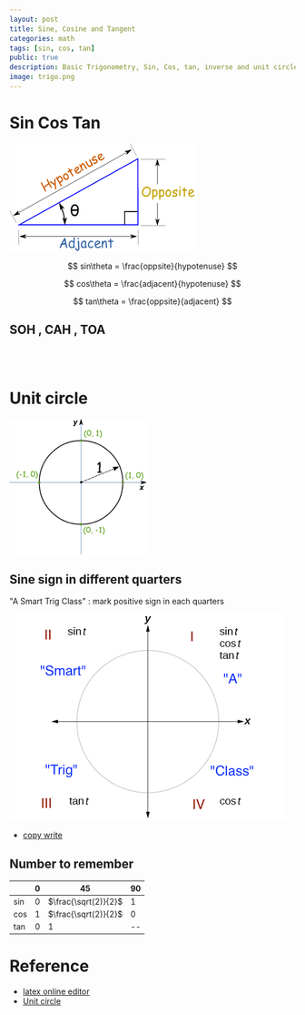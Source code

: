 ```yaml
---
layout: post
title: Sine, Cosine and Tangent
categories: math
tags: [sin, cos, tan]
public: true
description: Basic Trigonometry, Sin, Cos, tan, inverse and unit circle
image: trigo.png
---
```


# Sin Cos Tan

![](/images/2019-08-03-08-32-06.png)

$$ 
sin\theta = \frac{oppsite}{hypotenuse} 
$$

$$ 
cos\theta = \frac{adjacent}{hypotenuse}
$$

$$ 
tan\theta = \frac{oppsite}{adjacent}
$$

## SOH , CAH , TOA



&nbsp;  
&nbsp;  
# Unit circle
![](../../images/2019-08-03-08-53-07.png)

## Sine sign in different quarters
"A Smart Trig Class" : mark positive sign in each quarters

![](../../images/2019-08-03-09-06-02.png)
- [copy write](https://courses.lumenlearning.com/boundless-algebra/chapter/trigonometric-functions-and-the-unit-circle/)

## Number to remember

|     | 0 | 45                   | 90 |
|-----|---|----------------------|----|
| sin | 0 | $\frac{\sqrt(2)}{2}$ | 1  |
| cos | 1 | $\frac{\sqrt(2)}{2}$ | 0  |
| tan | 0 | 1                    | -- |

# Reference
- [latex online editor](https://www.codecogs.com/latex/eqneditor.php)
- [Unit circle](https://www.mathsisfun.com/geometry/unit-circle.html)